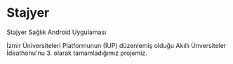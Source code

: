 # Stajyer
Stajyer Sağlık Android Uygulaması


İzmir Üniversiteleri Platformunun (İUP) düzenlemiş olduğu Akıllı Ünversiteler İdeathonu'nu 3. olarak tamamladığımız projemiz.
